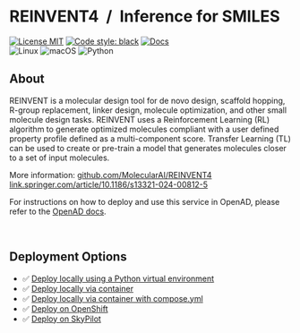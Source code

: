 # REINVENT4 &nbsp;/&nbsp; Inference for SMILES

[![License MIT](https://img.shields.io/github/license/acceleratedscience/openad_service_utils)](https://opensource.org/licenses/MIT)
[![Code style: black](https://img.shields.io/badge/code%20style-black-000000.svg)](https://github.com/psf/black)
[![Docs](https://img.shields.io/badge/website-live-brightgreen)](https://acceleratedscience.github.io/openad-docs/) <br>
![Linux](https://img.shields.io/badge/Linux-FCC624?style=for-the-badge&logo=linux&logoColor=black)
![macOS](https://img.shields.io/badge/mac%20os-000000?style=for-the-badge&logo=macos&logoColor=F0F0F0)
![Python](https://img.shields.io/badge/python-3670A0?style=for-the-badge&logo=python&logoColor=ffdd54)

## About

<!-- description -->
REINVENT is a molecular design tool for de novo design, scaffold hopping, R-group replacement, linker design, molecule optimization, and other small molecule design tasks. REINVENT uses a Reinforcement Learning (RL) algorithm to generate optimized molecules compliant with a user defined property profile defined as a multi-component score. Transfer Learning (TL) can be used to create or pre-train a model that generates molecules closer to a set of input molecules. 

More information:
[github.com/MolecularAI/REINVENT4](https://github.com/MolecularAI/REINVENT4)
[link.springer.com/article/10.1186/s13321-024-00812-5](https://link.springer.com/article/10.1186/s13321-024-00812-5)
<!-- /description -->

For instructions on how to deploy and use this service in OpenAD, please refer to the [OpenAD docs](https://openad.accelerate.science/docs/model-service/prepackaged-models).

<br>

## Deployment Options

- ✅ [Deploy locally using a Python virtual environment](https://openad.accelerate.science/docs/model-service/prepackaged-models)
- ✅ [Deploy locally via container](https://openad.accelerate.science/docs/model-service/prepackaged-models#containerizing-a-model)
- ✅ [Deploy locally via container with compose.yml](https://openad.accelerate.science/docs/model-service/prepackaged-models#deployment-via-container-composeyml)
- ✅ [Deploy on OpenShift](https://openad.accelerate.science/docs/model-service/prepackaged-models)
- ✅ [Deploy on SkyPilot](https://openad.accelerate.science/docs/model-service/prepackaged-models/#deploying-to-skypilot-on-aws)
